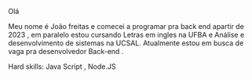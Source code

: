 Olá

Meu nome é João freitas e comecei a programar pra back end apartir de 2023 , em paralelo estou cursando Letras em ingles na UFBA e Análise e desenvolvimento de sistemas na UCSAL.  Atualmente estou em busca de vaga pra desenvolvedor Back-end .

Hard skills:
Java Script , Node.JS 
